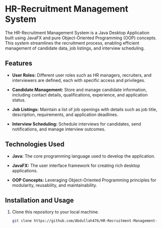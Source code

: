 # HR-Recruitment Management System

The HR-Recruitment Management System is a Java Desktop Application built using JavaFX and pure Object-Oriented Programming (OOP) concepts. This system streamlines the recruitment process, enabling efficient management of candidate data, job listings, and interview scheduling.

## Features

- **User Roles:** Different user roles such as HR managers, recruiters, and interviewers are defined, each with specific access and privileges.

- **Candidate Management:** Store and manage candidate information, including contact details, qualifications, experience, and application status.

- **Job Listings:** Maintain a list of job openings with details such as job title, description, requirements, and application deadlines.

- **Interview Scheduling:** Schedule interviews for candidates, send notifications, and manage interview outcomes.

## Technologies Used

- **Java:** The core programming language used to develop the application.

- **JavaFX:** The user interface framework for creating rich desktop applications.

- **OOP Concepts:** Leveraging Object-Oriented Programming principles for modularity, reusability, and maintainability.

## Installation and Usage

1. Clone this repository to your local machine.

   ```bash
   git clone https://github.com/Abdullah476/HR-Recruitment-Management-System.git
